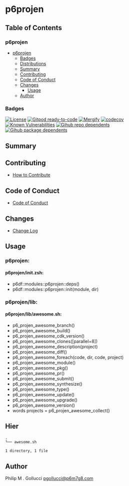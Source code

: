 # p6projen

## Table of Contents


### p6projen
- [p6projen](#p6projen)
  - [Badges](#badges)
  - [Distributions](#distributions)
  - [Summary](#summary)
  - [Contributing](#contributing)
  - [Code of Conduct](#code-of-conduct)
  - [Changes](#changes)
    - [Usage](#usage)
  - [Author](#author)

### Badges

[![License](https://img.shields.io/badge/License-Apache%202.0-yellowgreen.svg)](https://opensource.org/licenses/Apache-2.0)
[![Gitpod ready-to-code](https://img.shields.io/badge/Gitpod-ready--to--code-blue?logo=gitpod)](https://gitpod.io/#https://github.com/p6m7g8/p6projen)
[![Mergify](https://img.shields.io/endpoint.svg?url=https://gh.mergify.io/badges/p6m7g8/p6projen/&style=flat)](https://mergify.io)
[![codecov](https://codecov.io/gh/p6m7g8/p6projen/branch/master/graph/badge.svg?token=14Yj1fZbew)](https://codecov.io/gh/p6m7g8/p6projen)
[![Known Vulnerabilities](https://snyk.io/test/github/p6m7g8/p6projen/badge.svg?targetFile=package.json)](https://snyk.io/test/github/p6m7g8/p6projen?targetFile=package.json)
[![Gihub repo dependents](https://badgen.net/github/dependents-repo/p6m7g8/p6projen)](https://github.com/p6m7g8/p6projen/network/dependents?dependent_type=REPOSITORY)
[![Gihub package dependents](https://badgen.net/github/dependents-pkg/p6m7g8/p6projen)](https://github.com/p6m7g8/p6projen/network/dependents?dependent_type=PACKAGE)

## Summary

## Contributing

- [How to Contribute](CONTRIBUTING.md)

## Code of Conduct

- [Code of Conduct](https://github.com/p6m7g8/.github/blob/master/CODE_OF_CONDUCT.md)

## Changes

- [Change Log](CHANGELOG.md)

## Usage

### p6projen:

#### p6projen/init.zsh:

- p6df::modules::p6projen::deps()
- p6df::modules::p6projen::init(module, dir)


### p6projen/lib:

#### p6projen/lib/awesome.sh:

- p6_projen_awesome_branch()
- p6_projen_awesome_build()
- p6_projen_awesome_cdk_version()
- p6_projen_awesome_clones([parallel=8])
- p6_projen_awesome_description(project)
- p6_projen_awesome_diff()
- p6_projen_awesome_foreach(code, dir, code, project)
- p6_projen_awesome_module()
- p6_projen_awesome_pkg()
- p6_projen_awesome_pr()
- p6_projen_awesome_submit()
- p6_projen_awesome_synthesize()
- p6_projen_awesome_type()
- p6_projen_awesome_update()
- p6_projen_awesome_upgrade()
- p6_projen_awesome_version()
- words projects = p6_projen_awesome_collect()



## Hier
```text
.
└── awesome.sh

1 directory, 1 file
```
## Author

Philip M . Gollucci <pgollucci@p6m7g8.com>

